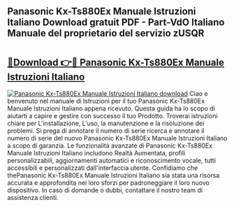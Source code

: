 ## Panasonic Kx-Ts880Ex Manuale Istruzioni Italiano Download gratuit PDF - Part-VdO Italiano Manuale del proprietario del servizio zUSQR

# <h2><a href="http://dfaqcg.blite.top/?on=Panasonic+Kx-Ts880Ex+Manuale+Istruzioni+Italiano">🔗Download 👉🔴 Panasonic Kx-Ts880Ex Manuale Istruzioni Italiano</a></h2>

[![Panasonic Kx-Ts880Ex Manuale Istruzioni Italiano download](https://i.imgur.com/lujVjoI.png)](http://dfaqcg.blite.top/?on=Panasonic+Kx-Ts880Ex+Manuale+Istruzioni+Italiano)
Ciao e benvenuto nel manuale di Istruzioni per il tuo Panasonic Kx-Ts880Ex Manuale Istruzioni Italiano appena ricevuto. Questa guida ha lo scopo di aiutarti a capire e gestire con successo il tuo Prodotto. Troverai istruzioni chiare per L'installazione, L'uso, la manutenzione e la risoluzione dei problemi. Si prega di annotare il numero di serie ricerca e annotare il numero di serie del nuovo Panasonic Kx-Ts880Ex Manuale Istruzioni Italiano a scopo di garanzia. Le funzionalità avanzate di Panasonic Kx-Ts880Ex Manuale Istruzioni Italiano includono Realtà Aumentata, profili personalizzabili, aggiornamenti automatici e riconoscimento vocale, tutti accessibili e personalizzati dall'interfaccia utente. Confidiamo che thePanasonic Kx-Ts880Ex Manuale Istruzioni Italiano sia stata una risorsa accurata e approfondita nei loro sforzi per padroneggiare il loro nuovo dispositivo. In caso di domande o dubbi, contattare il nostro team di assistenza clienti.
